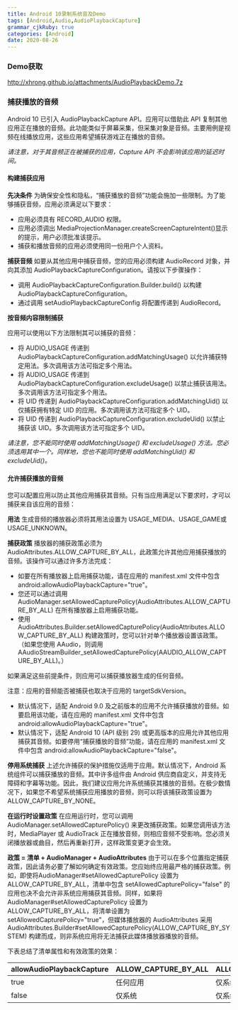 ```yaml
---
title: Android 10录制系统音及Demo
tags: [Android,Audio,AudioPlaybackCapture]
grammar_cjkRuby: true
categories: [Android]
date: 2020-08-26
---
```


### Demo获取

http://xhrong.github.io/attachments/AudioPlaybackDemo.7z

### 捕获播放的音频
Android 10 已引入 AudioPlaybackCapture API。应用可以借助此 API 复制其他应用正在播放的音频。此功能类似于屏幕采集，但采集对象是音频。主要用例是视频在线播放应用，这些应用希望捕获游戏正在播放的音频。

*请注意，对于其音频正在被捕获的应用，Capture API 不会影响该应用的延迟时间。*

#### 构建捕获应用
**先决条件**
为确保安全性和隐私，“捕获播放的音频”功能会施加一些限制。为了能够捕获音频，应用必须满足以下要求：

 - 应用必须具有 RECORD_AUDIO 权限。
 - 应用必须调出 MediaProjectionManager.createScreenCaptureIntent()显示的提示，用户必须批准该提示。
 - 捕获和播放音频的应用必须使用同一份用户个人资料。

**捕获音频**
如要从其他应用中捕获音频，您的应用必须构建 AudioRecord 对象，并向其添加 AudioPlaybackCaptureConfiguration。请按以下步骤操作：

 - 调用 AudioPlaybackCaptureConfiguration.Builder.build() 以构建 AudioPlaybackCaptureConfiguration。
 - 通过调用 setAudioPlaybackCaptureConfig 将配置传递到 AudioRecord。
 
 
 **按音频内容限制捕获**

 应用可以使用以下方法限制其可以捕获的音频：

 - 将 AUDIO_USAGE 传递到 AudioPlaybackCaptureConfiguration.addMatchingUsage() 以允许捕获特定用法。多次调用该方法可指定多个用法。
 - 将 AUDIO_USAGE 传递到 AudioPlaybackCaptureConfiguration.excludeUsage() 以禁止捕获该用法。多次调用该方法可指定多个用法。
 - 将 UID 传递到 AudioPlaybackCaptureConfiguration.addMatchingUid() 以仅捕获拥有特定 UID 的应用。多次调用该方法可指定多个 UID。
 - 将 UID 传递到 AudioPlaybackCaptureConfiguration.excludeUid() 以禁止捕获该 UID。多次调用该方法可指定多个 UID。

*请注意，您不能同时使用 addMatchingUsage() 和 excludeUsage() 方法。您必须选用其中一个。同样地，您也不能同时使用 addMatchingUid() 和 excludeUid()。*

#### 允许捕获播放的音频
您可以配置应用以防止其他应用捕获其音频。只有当应用满足以下要求时，才可以捕获来自该应用的音频：

**用法**
生成音频的播放器必须将其用法设置为 USAGE_MEDIA、USAGE_GAME或 USAGE_UNKNOWN。

**捕获政策**
播放器的捕获政策必须为 AudioAttributes.ALLOW_CAPTURE_BY_ALL，此政策允许其他应用捕获播放的音频。该操作可以通过许多方法完成：

 - 如要在所有播放器上启用捕获功能，请在应用的 manifest.xml 文件中包含 android:allowAudioPlaybackCapture="true"。
 - 您还可以通过调用 AudioManager.setAllowedCapturePolicy(AudioAttributes.ALLOW_CAPTURE_BY_ALL) 在所有播放器上启用捕获功能。
 - 使用 AudioAttributes.Builder.setAllowedCapturePolicy(AudioAttributes.ALLOW_CAPTURE_BY_ALL) 构建政策时，您可以针对单个播放器设置该政策。（如果您使用 AAudio，则调用 AAudioStreamBuilder_setAllowedCapturePolicy(AAUDIO_ALLOW_CAPTURE_BY_ALL)。）
 
 如果满足这些前提条件，则应用可以捕获播放器生成的任何音频。

注意：应用的音频能否被捕获也取决于应用的 targetSdkVersion。
 - 默认情况下，适配 Android 9.0 及之前版本的应用不允许捕获播放的音频。如要启用该功能，请在应用的 manifest.xml 文件中包含 android:allowAudioPlaybackCapture="true"。
 - 默认情况下，适配 Android 10 (API 级别 29) 或更高版本的应用允许其他应用捕获其音频。如要停用“捕获播放的音频”功能，请在应用的 manifest.xml 文件中包含 android:allowAudioPlaybackCapture="false"。
 
 
**停用系统捕获**
上述允许捕获的保护措施仅适用于应用。默认情况下，Android 系统组件可以捕获播放的音频。其中许多组件由 Android 供应商自定义，并支持无障碍和字幕等功能。因此，我们建议应用允许系统捕获其播放的音频。在极少数情况下，如果您不希望系统捕获应用播放的音频，则可以将该捕获政策设置为 ALLOW_CAPTURE_BY_NONE。

**在运行时设置政策**
在应用运行时，您可以调用 AudioManager.setAllowedCapturePolicy() 来更改捕获政策。如果您调用该方法时，MediaPlayer 或 AudioTrack 正在播放音频，则相应音频不受影响。您必须关闭播放器或曲目，然后再重新打开，这样政策变更才会生效。

**政策 = 清单 + AudioManager + AudioAttributes**
由于可以在多个位置指定捕获政策，因此请务必要了解如何确定有效政策。您应始终应用最严格的捕获政策。例如，即使将AudioManager#setAllowedCapturePolicy 设置为 ALLOW_CAPTURE_BY_ALL，清单中包含 setAllowedCapturePolicy="false" 的应用也决不会允许非系统应用捕获其音频。同样，如果将 AudioManager#setAllowedCapturePolicy 设置为 ALLOW_CAPTURE_BY_ALL，将清单设置为 setAllowedCapturePolicy="true"，但媒体播放器的 AudioAttributes 采用 AudioAttributes.Builder#setAllowedCapturePolicy(ALLOW_CAPTURE_BY_SYSTEM) 构建而成，则非系统应用将无法捕获此媒体播放器播放的音频。

下表总结了清单属性和有效政策的效果：

| allowAudioPlaybackCapture | ALLOW_CAPTURE_BY_ALL | ALLOW_CAPTURE_BY_SYSTEM | ALLOW_CAPTURE_BY_NONE |
| ------------------------- | -------------------- | ----------------------- | --------------------- |
| true                      | 任何应用             | 仅系统                  | 无捕获                |
| false                     | 仅系统               | 仅系统                  |                       |


